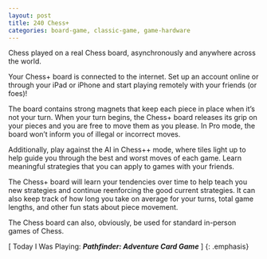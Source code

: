 ```yaml
---
layout: post
title: 240 Chess+
categories: board-game, classic-game, game-hardware
---
```

Chess played on a real Chess board, asynchronously and anywhere across the world.

Your Chess+ board is connected to the internet.  Set up an account online or through your iPad or iPhone and start playing remotely with your friends (or foes)!

The board contains strong magnets that keep each piece in place when it’s not your turn.  When your turn begins, the Chess+ board releases its grip on your pieces and you are free to move them as you please.  In Pro mode, the board won’t inform you of illegal or incorrect moves.

Additionally, play against the AI in Chess++ mode, where tiles light up to help guide you through the best and worst moves of each game.  Learn meaningful strategies that you can apply to games with your friends.

The Chess+ board will learn your tendencies over time to help teach you new strategies and continue reenforcing the good current strategies.  It can also keep track of how long you take on average for your turns, total game lengths, and other fun stats about piece movement.

The Chess board can also, obviously, be used for standard in-person games of Chess.

[ Today I Was Playing: ***Pathfinder: Adventure Card Game*** ]
{: .emphasis}

